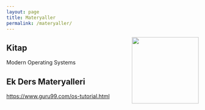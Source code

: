 ```yaml
---
layout: page
title: Materyaller
permalink: /materyaller/
---
```



<img src="https://m.media-amazon.com/images/I/71nBWJXx5cL._AC_UF894,1000_QL80_.jpg"  align="right" width="175"/>

## Kitap

Modern Operating Systems

## Ek Ders Materyalleri

https://www.guru99.com/os-tutorial.html


